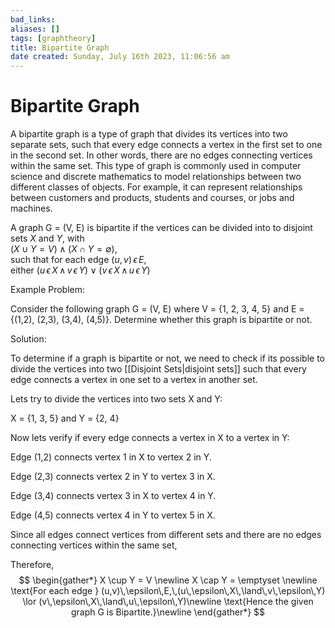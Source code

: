 ```yaml
---
bad_links: 
aliases: []
tags: [graphtheory]
title: Bipartite Graph
date created: Sunday, July 16th 2023, 11:06:56 am
---
```

# Bipartite Graph

A bipartite graph is a type of graph that divides its vertices into two separate sets, such that every edge connects a vertex in the first set to one in the second set. In other words, there are no edges connecting vertices within the same set. This type of graph is commonly used in computer science and discrete mathematics to model relationships between two different classes of objects. For example, it can represent relationships between customers and products, students and courses, or jobs and machines.

A graph G = (V, E) is bipartite if the vertices can be divided into to disjoint  
sets $X$ and $Y$, with  
$(X \cup Y = V) \land (X \cap Y = \emptyset)$,  
such that for each edge $(u, v)\,\epsilon\,E$,  
either $(u\,\epsilon\,X\,\land\,v\,\epsilon\,Y) \lor (v\,\epsilon\,X\,\land\,u\,\epsilon\,Y)$

Example Problem:

Consider the following graph G = (V, E) where V = {1, 2, 3, 4, 5} and E = {(1,2), (2,3), (3,4), (4,5)}. Determine whether this graph is bipartite or not.

Solution:

To determine if a graph is bipartite or not, we need to check if its possible to divide the vertices into two [[Disjoint Sets|disjoint sets]] such that every edge connects a vertex in one set to a vertex in another set.

Lets try to divide the vertices into two sets X and Y:

X = {1, 3, 5} and Y = {2, 4}

Now lets verify if every edge connects a vertex in X to a vertex in Y:

Edge (1,2) connects vertex 1 in X to vertex 2 in Y.

Edge (2,3) connects vertex 2 in Y to vertex 3 in X.

Edge (3,4) connects vertex 3 in X to vertex 4 in Y.

Edge (4,5) connects vertex 4 in Y to vertex 5 in X.

Since all edges connect vertices from different sets and there are no edges connecting vertices within the same set,

Therefore,
$$
\begin{gather*} 
X \cup Y = V \newline
X \cap Y = \emptyset \newline
\text{For each edge } (u,v)\,\epsilon\,E,\,(u\,\epsilon\,X\,\land\,v\,\epsilon\,Y) \lor (v\,\epsilon\,X\,\land\,u\,\epsilon\,Y)\newline
\text{Hence the given graph G is Bipartite.}\newline
\end{gather*}
$$
